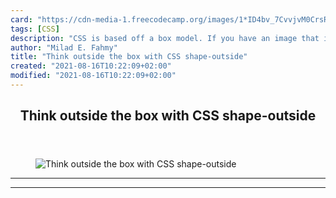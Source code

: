 ```yaml
---
card: "https://cdn-media-1.freecodecamp.org/images/1*ID4bv_7CvvjvM0CrsRUkYA.jpeg"
tags: [CSS]
description: "CSS is based off a box model. If you have an image that is a "
author: "Milad E. Fahmy"
title: "Think outside the box with CSS shape-outside"
created: "2021-08-16T10:22:09+02:00"
modified: "2021-08-16T10:22:09+02:00"
---
```

<div class="site-wrapper">
<main id="site-main" class="site-main outer">
<div class="inner">
<article class="post-full post tag-css tag-web-development tag-web-design tag-tech tag-programming ">
<header class="post-full-header">
<h1 class="post-full-title">Think outside the box with CSS shape-outside</h1>
</header>
<figure class="post-full-image">
<picture>
<source media="(max-width: 700px)" sizes="1px" srcset="data:image/gif;base64,R0lGODlhAQABAIAAAAAAAP///yH5BAEAAAAALAAAAAABAAEAAAIBRAA7 1w">
<source media="(min-width: 701px)" sizes="(max-width: 800px) 400px,
(max-width: 1170px) 700px,
1400px" srcset="https://cdn-media-1.freecodecamp.org/images/1*ID4bv_7CvvjvM0CrsRUkYA.jpeg 300w,
https://cdn-media-1.freecodecamp.org/images/1*ID4bv_7CvvjvM0CrsRUkYA.jpeg 600w,
https://cdn-media-1.freecodecamp.org/images/1*ID4bv_7CvvjvM0CrsRUkYA.jpeg 1000w,
https://cdn-media-1.freecodecamp.org/images/1*ID4bv_7CvvjvM0CrsRUkYA.jpeg 2000w">
<img onerror="this.style.display='none'" src="https://cdn-media-1.freecodecamp.org/images/1*ID4bv_7CvvjvM0CrsRUkYA.jpeg" alt="Think outside the box with CSS shape-outside">
</picture>
</figure>
<section class="post-full-content">
<div class="post-content">
</div>
<hr>
<hr>
</section>
</article>
</div>
</main>
</div>
<!-- Google Tag Manager (noscript) -->
<!-- End Google Tag Manager (noscript) -->
